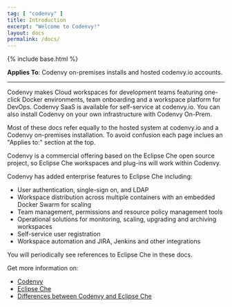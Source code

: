 ```yaml
---
tag: [ "codenvy" ]
title: Introduction
excerpt: "Welcome to Codenvy!"
layout: docs
permalink: /docs/
---
```

{% include base.html %}

**Applies To**: Codenvy on-premises installs and hosted codenvy.io accounts.

---

Codenvy makes Cloud workspaces for development teams featuring one-click Docker environments, team onboarding and a workspace platform for DevOps. Codenvy SaaS is available for self-service at codenvy.io. You can also install Codenvy on your own infrastructure with Codenvy On-Prem.

Most of these docs refer equally to the hosted system at codenvy.io and a Codenvy on-premises installation. To avoid confusion each page inclues an "Applies to:" section at the top.

Codenvy is a commercial offering based on the Eclipse Che open source project, so Eclipse Che workspaces and plug-ins will work within Codenvy. 

Codenvy has added enterprise features to Eclipse Che including:

- User authentication, single-sign on, and LDAP
- Workspace distribution across multiple containers with an embedded Docker Swarm for scaling
- Team management, permissions and resource policy management tools
- Operational solutions for monitoring, scaling, upgrading and archiving workspaces
- Self-service user registration
- Workspace automation and JIRA, Jenkins and other integrations

You will periodically see references to Eclipse Che in these docs.

Get more information on:
- [Codenvy](https://codenvy.com/)
- [Eclipse Che](https://eclipse.org/che/)
- [Differences between Codenvy and Eclipse Che](https://eclipse.org/che/extend/codenvy)
